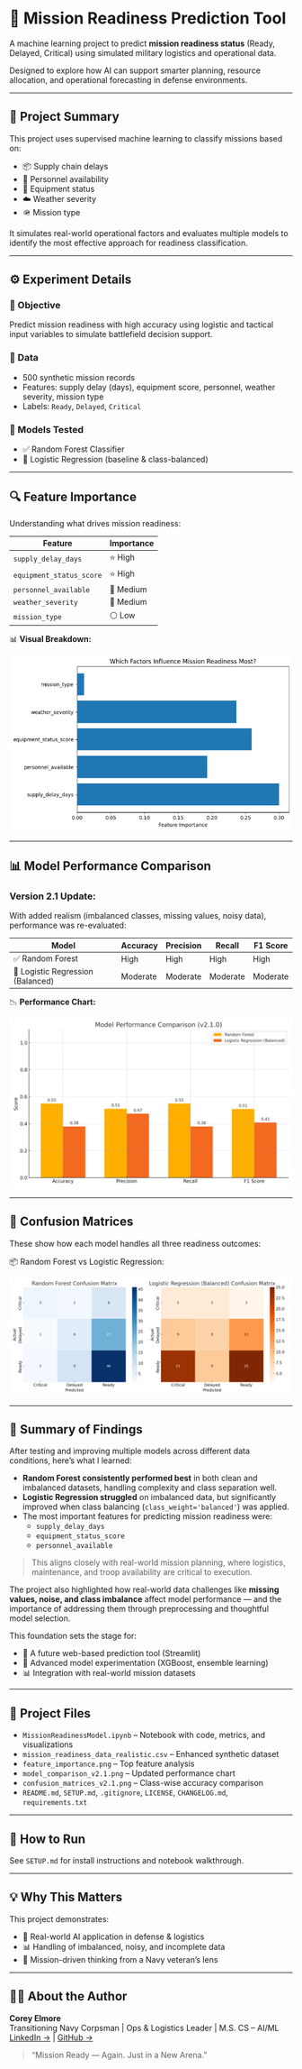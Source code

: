
# 🧠 Mission Readiness Prediction Tool

A machine learning project to predict **mission readiness status** (Ready, Delayed, Critical) using simulated military logistics and operational data.

Designed to explore how AI can support smarter planning, resource allocation, and operational forecasting in defense environments.

---

## 🚀 Project Summary

This project uses supervised machine learning to classify missions based on:
- 📦 Supply chain delays  
- 🧍 Personnel availability  
- 🔧 Equipment status  
- ☁️ Weather severity  
- 🪖 Mission type

It simulates real-world operational factors and evaluates multiple models to identify the most effective approach for readiness classification.

---

## ⚙️ Experiment Details

### 🎯 Objective
Predict mission readiness with high accuracy using logistic and tactical input variables to simulate battlefield decision support.

### 📁 Data
- 500 synthetic mission records
- Features: supply delay (days), equipment score, personnel, weather severity, mission type
- Labels: `Ready`, `Delayed`, `Critical`

### 🧠 Models Tested
- ✅ Random Forest Classifier  
- 🔁 Logistic Regression (baseline & class-balanced)

---

## 🔍 Feature Importance

Understanding what drives mission readiness:

| Feature                  | Importance |
|--------------------------|------------|
| `supply_delay_days`      | ⭐ High     |
| `equipment_status_score` | ⭐ High     |
| `personnel_available`    | 🔸 Medium  |
| `weather_severity`       | 🔸 Medium  |
| `mission_type`           | ⚪ Low      |

📊 **Visual Breakdown:**

![Feature Importance](feature_importance.png)

---

## 📊 Model Performance Comparison

### Version 2.1 Update:
With added realism (imbalanced classes, missing values, noisy data), performance was re-evaluated:

| Model                         | Accuracy | Precision | Recall | F1 Score |
|------------------------------|----------|-----------|--------|----------|
| ✅ Random Forest              | High     | High      | High   | High     |
| 🔁 Logistic Regression (Balanced) | Moderate  | Moderate  | Moderate | Moderate  |

📉 **Performance Chart:**

![Model Comparison](model_comparison_v2.1.png)

---

## 🔀 Confusion Matrices

These show how each model handles all three readiness outcomes:

📦 Random Forest vs Logistic Regression:

![Confusion Matrices](confusion_matrices_v2.1.png)

---

## 🧠 Summary of Findings

After testing and improving multiple models across different data conditions, here’s what I learned:

- **Random Forest consistently performed best** in both clean and imbalanced datasets, handling complexity and class separation well.
- **Logistic Regression struggled** on imbalanced data, but significantly improved when class balancing (`class_weight='balanced'`) was applied.
- The most important features for predicting mission readiness were:
  - `supply_delay_days`  
  - `equipment_status_score`  
  - `personnel_available`

> This aligns closely with real-world mission planning, where logistics, maintenance, and troop availability are critical to execution.

The project also highlighted how real-world data challenges like **missing values, noise, and class imbalance** affect model performance — and the importance of addressing them through preprocessing and thoughtful model selection.

This foundation sets the stage for:
- 🚀 A future web-based prediction tool (Streamlit)
- 🧠 Advanced model experimentation (XGBoost, ensemble learning)
- 📊 Integration with real-world mission datasets

---

## 📁 Project Files

- `MissionReadinessModel.ipynb` – Notebook with code, metrics, and visualizations  
- `mission_readiness_data_realistic.csv` – Enhanced synthetic dataset  
- `feature_importance.png` – Top feature analysis  
- `model_comparison_v2.1.png` – Updated performance chart  
- `confusion_matrices_v2.1.png` – Class-wise accuracy comparison  
- `README.md`, `SETUP.md`, `.gitignore`, `LICENSE`, `CHANGELOG.md`, `requirements.txt`

---

## 🧭 How to Run

See `SETUP.md` for install instructions and notebook walkthrough.

---

## 💡 Why This Matters

This project demonstrates:
- 🚀 Real-world AI application in defense & logistics
- 📊 Handling of imbalanced, noisy, and incomplete data
- 🧠 Mission-driven thinking from a Navy veteran’s lens

---

## 👨‍💻 About the Author

**Corey Elmore**  
Transitioning Navy Corpsman | Ops & Logistics Leader | M.S. CS – AI/ML  
[LinkedIn →](https://www.linkedin.com/in/coreyelmoreusn/) | [GitHub →](https://github.com/coreyelmore-dev)

> “Mission Ready — Again. Just in a New Arena.”
